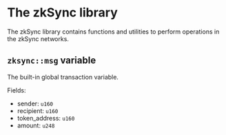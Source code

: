 # The zkSync library

The zkSync library contains functions and utilities to perform operations in
the zkSync networks.

## `zksync::msg` variable

The built-in global transaction variable.

Fields:
- sender: `u160`
- recipient: `u160`
- token_address: `u160`
- amount: `u248`
